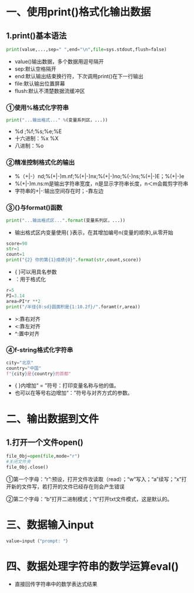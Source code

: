 # 一、使用print()格式化输出数据

## 1.print()基本语法

```python
print(value,...,sep=" ",end="\n",file=sys.stdout,flush=false)
```

* value()输出数据，多个数据用逗号隔开
* sep:默认空格隔开
* end:默认输出结束换行符，下次调用print()在下一行输出
* file:默认输出位置屏幕
* flush:默认不清楚数据流缓冲区

### &#9312;使用%格式化字符串

```python
print("...输出格式..." %(变量系列区，...))
```

* %d ;%f;%s;%e;%E
* 十六进制：%x %X
* 八进制：%o

### &#9313;精准控制格式化的输出

* %（+|-）nd;%(+|-)m.nf;%(+|-)nx;%(+|-)no;%(-)ns;%(+|-)E；%(+|-)e
* %(+|-)m.ns:m是输出字符串宽度，n是显示字符串长度，n＜m会裁剪字符串
* 字符串的+|-:输出空间存在时；-靠左边

### &#9314;{}与format()函数

```python
print("...输出格式区...".format(变量系列区，...))
```

* 输出格式区内变量使用{ }表示，在其增加编号n(变量的顺序),从零开始

```python
score=90
str=1
count=1
print("{2} 你的第{1}成绩{0}".format(str,count,score))
```

* { }可以用具名参数
* ：用于格式化

```python
r=5
PI=3.14
area=PI*r **2
print("/半径{0:sd}圆面积是{1:10.2f}/".foramt(r,area))
```

* \>:靠右对齐
* \<:靠左对齐
* \^:置中对齐

### &#9315;f-string格式化字符串

```python
city="北京"
country="中国"
f"{city}是{country}的首都"
```

* { }内增加“ = ”符号：打印变量名称与他的值。
* 也可以在等号右边增加“：”符号与对齐方式的参数。

# 二、输出数据到文件

## 1.打开一个文件open()

```python
file_0bj=open(file,mode="r")
#关闭文件夹
file_0bj.close()
```

&#9312;第一个字母：“r”:预设，打开文件攻读取（read）；“w”写入；“a”续写；“x”打开新的文件写，若打开的文件已经存在则会产生错误

&#9313;第二个字母：“b”打开二进制模式；“t”打开txt文件模式，这是默认的。

# 三、数据输入input

```python
value=input（"prompt: "）
```

# 四、数据处理字符串的数学运算eval()

* 直接回传字符串中的数学表达式结果

